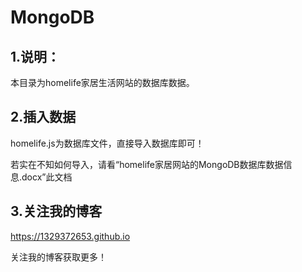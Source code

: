 # MongoDB

## 1.说明：

本目录为homelife家居生活网站的数据库数据。

## 2.插入数据

homelife.js为数据库文件，直接导入数据库即可！

若实在不知如何导入，请看“homelife家居网站的MongoDB数据库数据信息.docx”此文档

## 3.关注我的博客

https://1329372653.github.io

关注我的博客获取更多！